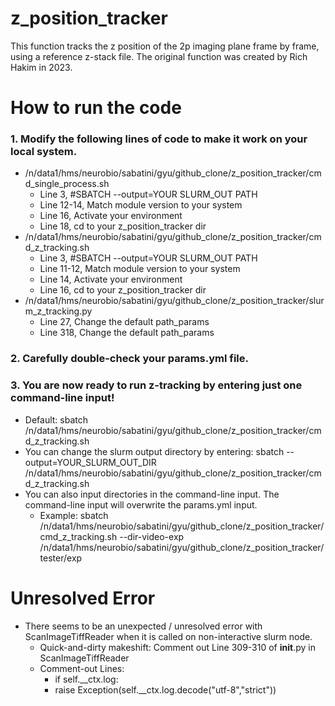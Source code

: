 # z_position_tracker
This function tracks the z position of the 2p imaging plane frame by frame, using a reference z-stack file. The original function was created by Rich Hakim in 2023.

# How to run the code
### 1. Modify the following lines of code to make it work on your local system.
- /n/data1/hms/neurobio/sabatini/gyu/github_clone/z_position_tracker/cmd_single_process.sh
  - Line 3, #SBATCH --output=YOUR SLURM_OUT PATH
  - Line 12-14, Match module version to your system
  - Line 16, Activate your environment
  - Line 18, cd to your z_position_tracker dir
- /n/data1/hms/neurobio/sabatini/gyu/github_clone/z_position_tracker/cmd_z_tracking.sh
  - Line 3, #SBATCH --output=YOUR SLURM_OUT PATH
  - Line 11-12, Match module version to your system
  - Line 14, Activate your environment
  - Line 16, cd to your z_position_tracker dir
- /n/data1/hms/neurobio/sabatini/gyu/github_clone/z_position_tracker/slurm_z_tracking.py
  - Line 27, Change the default path_params
  - Line 318, Change the default path_params
  
### 2. Carefully double-check your params.yml file.
  
### 3. You are now ready to run z-tracking by entering just one command-line input!
- Default: sbatch /n/data1/hms/neurobio/sabatini/gyu/github_clone/z_position_tracker/cmd_z_tracking.sh
- You can change the slurm output directory by entering: sbatch --output=YOUR_SLURM_OUT_DIR /n/data1/hms/neurobio/sabatini/gyu/github_clone/z_position_tracker/cmd_z_tracking.sh
- You can also input directories in the command-line input. The command-line input will overwrite the params.yml input.
  - Example: sbatch /n/data1/hms/neurobio/sabatini/gyu/github_clone/z_position_tracker/cmd_z_tracking.sh --dir-video-exp /n/data1/hms/neurobio/sabatini/gyu/github_clone/z_position_tracker/tester/exp

# Unresolved Error
- There seems to be an unexpected / unresolved error with ScanImageTiffReader when it is called on non-interactive slurm node.
  - Quick-and-dirty makeshift: Comment out Line 309-310 of __init__.py in ScanImageTiffReader
  - Comment-out Lines:
    - if self.__ctx.log:
    - raise Exception(self.__ctx.log.decode("utf-8","strict"))
